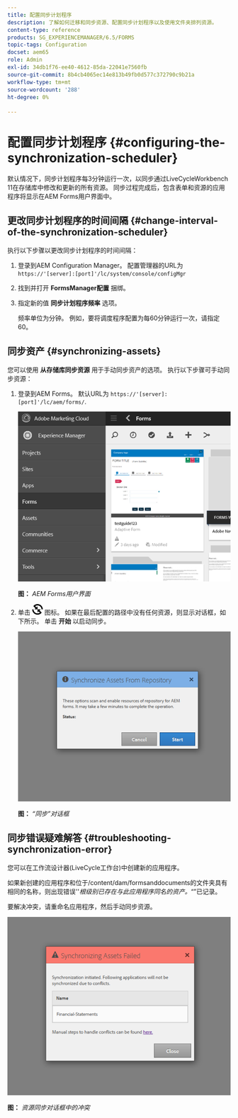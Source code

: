 ```yaml
---
title: 配置同步计划程序
description: 了解如何迁移和同步资源、配置同步计划程序以及使用文件夹排列资源。
content-type: reference
products: SG_EXPERIENCEMANAGER/6.5/FORMS
topic-tags: Configuration
docset: aem65
role: Admin
exl-id: 34db1f76-ee40-4612-85da-22041e7560fb
source-git-commit: 8b4cb4065ec14e813b49fb0d577c372790c9b21a
workflow-type: tm+mt
source-wordcount: '288'
ht-degree: 0%

---
```


# 配置同步计划程序 {#configuring-the-synchronization-scheduler}

默认情况下，同步计划程序每3分钟运行一次，以同步通过LiveCycleWorkbench 11在存储库中修改和更新的所有资源。 同步过程完成后，包含表单和资源的应用程序将显示在AEM Forms用户界面中。

## 更改同步计划程序的时间间隔 {#change-interval-of-the-synchronization-scheduler}

执行以下步骤以更改同步计划程序的时间间隔：

1. 登录到AEM Configuration Manager。 配置管理器的URL为 `https://'[server]:[port]'/lc/system/console/configMgr`

1. 找到并打开 **FormsManager配置** 捆绑。

1. 指定新的值 **同步计划程序频率** 选项。

   频率单位为分钟。 例如，要将调度程序配置为每60分钟运行一次，请指定60。

## 同步资产 {#synchronizing-assets}

您可以使用 **从存储库同步资源** 用于手动同步资产的选项。 执行以下步骤可手动同步资源：

1. 登录到AEM Forms。 默认URL为 `https://'[server]:[port]'/lc/aem/forms/`.

   ![AEM Forms用户界面](assets/aem_forms_ui.png)

   **图：** *AEM Forms用户界面*

1. 单击 ![aem6forms_sync](assets/aem6forms_sync.png) 图标。 如果在最后配置的路径中没有任何资源，则显示对话框，如下所示。 单击 **开始** 以启动同步。

   ![“同步”对话框](assets/migrate-and-syncronize.png)

   **图：** *“同步”对话框*

## 同步错误疑难解答 {#troubleshooting-synchronization-error}

您可以在工作流设计器(LiveCycle工作台)中创建新的应用程序。

如果新创建的应用程序和位于/content/dam/formsanddocuments的文件夹具有相同的名称，则出现错误&#39;&#39;*根级别已存在与此应用程序同名的资产。*“”已记录。

要解决冲突，请重命名应用程序，然后手动同步资源。

![资源同步对话框中的冲突](assets/sync-conflict.png)

**图：** *资源同步对话框中的冲突*
